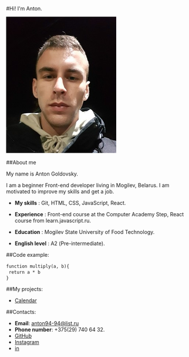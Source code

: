 
 #Hi!  I'm Anton.




![photo](./img/myfoto.jpg)

 ##About me

My name is Anton Goldovsky.

I am a beginner Front-end developer living in Mogilev, Belarus.
I am motivated to improve my skills and get a job.

- **My skills** : Git, HTML, CSS, JavaScript, React.

- **Experience** : Front-end course at the Computer Academy Step, React course from learn.javascript.ru.

- **Education** : Mogilev State University of Food Technology.

- **English level** : А2 (Pre-intermediate).

##Code example:
```
function multiply(a, b){
 return a * b
}
```

##My projects:
- [Calendar](https://geras1m.github.io/itstep/JS-task/calendar/calendarIndex.html)

##Contacts:
- **Email**: anton94-94@list.ru
- **Phone number**: +375(29) 740 64 32.
- [GitHub](https://github.com/geras1m)
- [Instagram](www.instagram.com/goldovsky.a/?hl=ru)
- [in](www.linkedin.com/in/anton-goldovsky-963a8522b)



